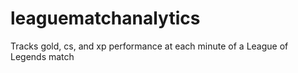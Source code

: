 # leaguematchanalytics
Tracks gold, cs, and xp performance at each minute of a League of Legends match 
